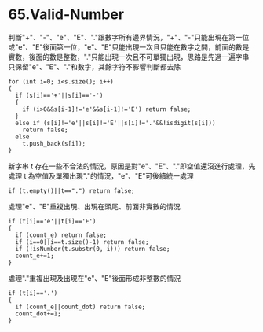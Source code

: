 # 65.Valid-Number

判斷"+"、"-"、"e"、"E"、"."跟數字所有邊界情況，"+"、"-"只能出現在第一位或"e"、"E"後面第一位，"e"、"E"只能出現一次且只能在數字之間，前面的數是實數，後面的數是整數，"."只能出現一次且不可單獨出現，思路是先過一遍字串只保留"e"、"E"、"."和數字，其餘字符不影響判斷都去除

```
for (int i=0; i<s.size(); i++)
{
  if (s[i]=='+'||s[i]=='-')
  {
    if (i>0&&s[i-1]!='e'&&s[i-1]!='E') return false;
  }
  else if (s[i]!='e'||s[i]!='E'||s[i]!='.'&&!isdigit(s[i]))
    return false;
  else
    t.push_back(s[i]);
}
```

新字串 t 存在一些不合法的情況，原因是對"e"、"E"、"."即空值還沒進行處理，先處理 t 為空值及單獨出現"."的情況，"e"、"E"可後續統一處理

```
if (t.empty()||t==".") return false;
```

處理"e"、"E"重複出現、出現在頭尾、前面非實數的情況

```
if (t[i]=='e'||t[i]=='E')
{
  if (count_e) return false;
  if (i==0||i==t.size()-1) return false;
  if (!isNumber(t.substr(0, i))) return false;
  count_e+=1;
}
```

處理"."重複出現及出現在"e"、"E"後面形成非整數的情況

```
if (t[i]=='.')
{
  if (count_e||count_dot) return false;
  count_dot+=1;
}
```

